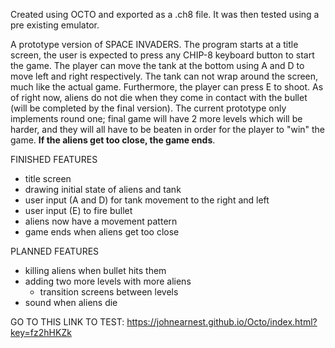 Created using OCTO and exported as a .ch8 file. It was then tested using a pre existing emulator.

A prototype version of SPACE INVADERS. The program starts at a title screen, the user is expected to press any CHIP-8 keyboard button to start the game. The player can move the tank at the bottom using A and D to move left and right respectively. The tank can not wrap around the screen, much like the actual game. Furthermore, the player can press E to shoot. As of right now, aliens do not die when they come in contact with the bullet (will be completed by the final version). The current prototype only implements round one; final game will have 2 more levels which will be harder, and they will all have to be beaten in order for the player to "win" the game. **If the aliens get too close, the game ends**.

FINISHED FEATURES
- title screen
- drawing initial state of aliens and tank
- user input (A and D) for tank movement to the right and left
- user input (E) to fire bullet
- aliens now have a movement pattern
- game ends when aliens get too close

PLANNED FEATURES
- killing aliens when bullet hits them
- adding two more levels with more aliens
  - transition screens between levels
- sound when aliens die

GO TO THIS LINK TO TEST: https://johnearnest.github.io/Octo/index.html?key=fz2hHKZk
